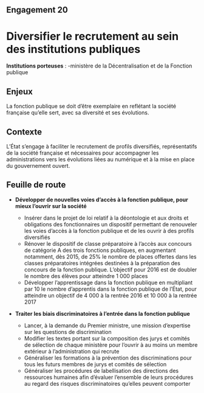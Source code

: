 ## Engagement 20

# Diversifier le recrutement au sein des institutions publiques 

**Institutions porteuses** : 
-ministère de la Décentralisation et de la Fonction publique

## Enjeux

La fonction publique se doit d’être exemplaire en reflétant la société française qu’elle sert, avec sa diversité et ses évolutions.

## Contexte

L’État s’engage à faciliter le recrutement de profils diversifiés, représentatifs de la société française et nécessaires pour accompagner les administrations vers les évolutions liées au numérique et à la mise en place du gouvernement ouvert.

## Feuille de route

- **Développer de nouvelles voies d’accès à la fonction publique, pour mieux l’ouvrir sur la société**
    - Insérer dans le projet de loi relatif à la déontologie et aux droits et obligations des fonctionnaires un dispositif permettant de renouveler les voies d’accès à la fonction publique et de les ouvrir à des profils diversifiés
    - Rénover le dispositif de classe préparatoire à l’accès aux concours de catégorie A des trois fonctions publiques, en augmentant notamment, dès 2015, de 25% le nombre de places offertes dans les classes préparatoires intégrées destinées à la préparation des concours de la fonction publique. L’objectif pour 2016 est de doubler le nombre des élèves pour atteindre 1 000 places
    - Développer l’apprentissage dans la fonction publique en multipliant par 10 le nombre d’apprentis dans la fonction publique de l’État, pour atteindre un objectif de 4 000 à la rentrée 2016 et 10 000 à la rentrée 2017

- **Traiter les biais discriminatoires à l’entrée dans la fonction publique**
    - Lancer, à la demande du Premier ministre, une mission d’expertise sur les questions de discrimination
    - Modifier les textes portant sur la composition des jurys et comités de sélection de chaque ministère pour l’ouvrir à au moins un membre extérieur à l’administration qui recrute
    - Généraliser les formations à la prévention des discriminations pour tous les futurs membres de jurys et comités de sélection
    - Généraliser les procédures de labellisation des directions des ressources humaines afin d’évaluer l’ensemble de leurs procédures au regard des risques discriminatoires qu’elles peuvent comporter